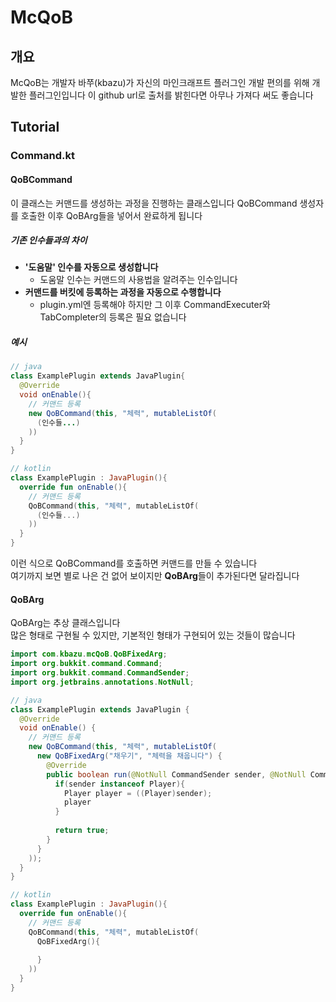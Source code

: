 # McQoB
## 개요
McQoB는 개발자 바쭈(kbazu)가 자신의 마인크래프트 플러그인 개발 편의를 위해 개발한 플러그인입니다
이 github url로 출처를 밝힌다면 아무나 가져다 써도 좋습니다
## Tutorial
### Command.kt
#### QoBCommand
이 클래스는 커맨드를 생성하는 과정을 진행하는 클래스입니다
QoBCommand 생성자를 호출한 이후 QoBArg들을 넣어서 완료하게 됩니다  
##### 기존 인수들과의 차이
- **'도움말' 인수를 자동으로 생성합니다**
  - 도움말 인수는 커맨드의 사용법을 알려주는 인수입니다
- **커맨드를 버킷에 등록하는 과정을 자동으로 수행합니다**
  - plugin.yml엔 등록해야 하지만 그 이후 CommandExecuter와 TabCompleter의 등록은 필요 없습니다
##### 예시
```java
// java
class ExamplePlugin extends JavaPlugin{ 
  @Override 
  void onEnable(){
    // 커맨드 등록
    new QoBCommand(this, "체력", mutableListOf(
      (인수들...)
    ))
  }
}
```
```kotlin
// kotlin
class ExamplePlugin : JavaPlugin(){
  override fun onEnable(){
    // 커맨드 등록
    QoBCommand(this, "체력", mutableListOf(
      (인수들...)
    ))
  }  
}
```
이런 식으로 QoBCommand를 호출하면 커맨드를 만들 수 있습니다  
여기까지 보면 별로 나은 건 없어 보이지만 **QoBArg**들이 추가된다면 달라집니다
#### QoBArg
QoBArg는 추상 클래스입니다  
많은 형태로 구현될 수 있지만, 기본적인 형태가 구현되어 있는 것들이 많습니다

```java
import com.kbazu.mcQoB.QoBFixedArg;
import org.bukkit.command.Command;
import org.bukkit.command.CommandSender;
import org.jetbrains.annotations.NotNull;

// java
class ExamplePlugin extends JavaPlugin {
  @Override
  void onEnable() {
    // 커맨드 등록
    new QoBCommand(this, "체력", mutableListOf(
      new QoBFixedArg("채우기", "체력을 채웁니다") {
        @Override
        public boolean run(@NotNull CommandSender sender, @NotNull Command cmd, @NotNull String cmdStr) {
          if(sender instanceof Player){
            Player player = ((Player)sender);
            player
          }
            
          return true;
        }
      }
    ));
  }
}
```
```kotlin
// kotlin
class ExamplePlugin : JavaPlugin(){
  override fun onEnable(){
    // 커맨드 등록
    QoBCommand(this, "체력", mutableListOf(
      QoBFixedArg(){
          
      }
    ))
  }  
}
```